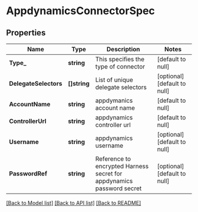 # AppdynamicsConnectorSpec

## Properties
Name | Type | Description | Notes
------------ | ------------- | ------------- | -------------
**Type_** | **string** | This specifies the type of connector | [default to null]
**DelegateSelectors** | **[]string** | List of unique delegate selectors | [optional] [default to null]
**AccountName** | **string** | appdymanics account name | [default to null]
**ControllerUrl** | **string** | appdynamics controller url | [default to null]
**Username** | **string** | appdynamics username | [optional] [default to null]
**PasswordRef** | **string** | Reference to encrypted Harness secret for appdynamics password secret | [optional] [default to null]

[[Back to Model list]](../README.md#documentation-for-models) [[Back to API list]](../README.md#documentation-for-api-endpoints) [[Back to README]](../README.md)

